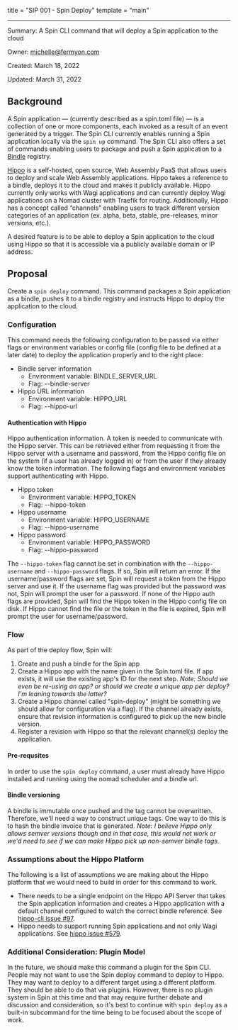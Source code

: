 title = "SIP 001 - Spin Deploy"
template = "main"

---

Summary: A Spin CLI command that will deploy a Spin application to the cloud

Owner: michelle@fermyon.com

Created: March 18, 2022

Updated: March 31, 2022

## Background

A Spin application — (currently described as a spin.toml file) — is a collection of one or more components, each invoked as a result of an event generated by a trigger. The Spin CLI currently enables running a Spin application locally via the `spin up` command. The Spin CLI also offers a set of commands enabling users to package and push a Spin application to a [Bindle](https://github.com/deislabs/bindle) registry.

[Hippo](https://github.com/deislabs/hippo) is a self-hosted, open source, Web Assembly PaaS that allows users to deploy and scale Web Assembly applications. Hippo takes a reference to a bindle, deploys it to the cloud and makes it publicly available. Hippo currently only works with Wagi applications and can currently deploy Wagi applications on a Nomad cluster with Traefik for routing. Additionally, Hippo has a concept called “channels” enabling users to track different version categories of an application (ex. alpha, beta, stable, pre-releases, minor versions, etc.).

A desired feature is to be able to deploy a Spin application to the cloud using Hippo so that it is accessible via a publicly available domain or IP address.

## Proposal

Create a `spin deploy` command. This command packages a Spin application as a bindle, pushes it to a bindle registry and instructs Hippo to deploy the application to the cloud.

### Configuration

This command needs the following configuration to be passed via either flags or environment variables or config file (config file to be defined at a later date) to deploy the application properly and to the right place:

- Bindle server information
  - Environment variable: BINDLE_SERVER_URL
  - Flag: --bindle-server
- Hippo URL information
  - Environment variable: HIPPO_URL
  - Flag: --hippo-url

#### Authentication with Hippo

Hippo authentication information. A token is needed to communicate with the Hippo server. This can be
retrieved either from requesting it from the Hippo server with a username and password, from the Hippo config file on the system (if a user has already logged in) or from the user if they already know the
token information. The following flags and environment variables support authenticating with Hippo.

- Hippo token
  - Environment variable: HIPPO_TOKEN
  - Flag: --hippo-token
- Hippo username
  - Environment variable: HIPPO_USERNAME
  - Flag: --hippo-username
- Hippo password
  - Environment variable: HIPPO_PASSWORD
  - Flag: --hippo-password

The `--hippo-token` flag cannot be set in combination with the `--hippo-username` and `--hippo-password` flags. If so, Spin will return an error. If the username/password flags are set, Spin will request a token from the Hippo server and use it. If the username flag was provided but the password was not, Spin will prompt the user for a password. If none of the Hippo auth flags are provided, Spin will find the Hippo token in the Hippo config file on disk. If Hippo cannot find the file or the token in the file is expired, Spin will prompt the user for username/password.

### Flow

As part of the deploy flow, Spin will:

1. Create and push a bindle for the Spin app
2. Create a Hippo app with the name given in the Spin.toml file. If app exists, it will use the existing app's ID for the next step. _Note: Should we even be re-using an app? or should we create a unique app per deploy? I'm leaning towards the latter?_
3. Create a Hippo channel called "spin-deploy" (might be something we should allow for configuration via a flag). If the channel already exists, ensure that revision information is configured to pick up the new bindle version.
4. Register a revision with Hippo so that the relevant channel(s) deploy the application.

#### Pre-requsites

In order to use the `spin deploy` command, a user must already have Hippo installed and running using the nomad scheduler and a bindle url.

#### Bindle versioning

A bindle is immutable once pushed and the tag cannot be overwritten. Therefore, we'll need a way to construct unique tags. One way to do this is to hash the bindle invoice that is generated.
_Note: I believe Hippo only allows semver versions though and in that case, this would not work or we'd need to see if we can make Hippo pick up non-semver bindle tags._

### Assumptions about the Hippo Platform

The following is a list of assumptions we are making about the Hippo platform that we would need to build in order for this command to work.

- There needs to be a single endpoint on the Hippo API Server that takes the Spin application information and creates a Hippo application with a default channel configured to watch the correct bindle reference. See [hippo-cli issue #97](https://github.com/deislabs/hippo-cli/issues/97).
- Hippo needs to support running Spin applications and not only Wagi applications. See [hippo issue #579](https://github.com/deislabs/hippo/issues/579).

### Additional Consideration: Plugin Model

In the future, we should make this command a plugin for the Spin CLI. People may not want to use the Spin deploy command to deploy to Hippo. They may want to deploy to a different target using a different platform. They should be able to do that via plugins. However, there is no plugin system in Spin at this time and that may require further debate and discussion and consideration, so it's best to continue with `spin deploy` as a built-in subcommand for the time being to be focused about the scope of work.
